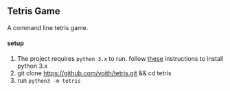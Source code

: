 ## Tetris Game
A command line tetris game.

#### setup
1. The project requires `python 3.x` to run.
follow [these](https://www.ics.uci.edu/~pattis/common/handouts/pythoneclipsejava/python.html) instructions to install python 3.x
2. git clone https://github.com/voith/tetris.git && cd tetris
3. run `python3 -m tetris`
